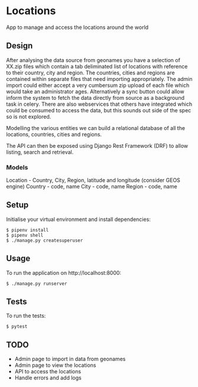 # Locations
App to manage and access the locations around the world

## Design
After analysing the data source from geonames you have a selection of XX.zip files which contain a tab deliminated list of locations with reference to their country, city and region. The countries, cities and regions are contained within separate files that need importing appropriately. The admin import could either accept a very cumbersum zip upload of each file which would take an administrator ages. Alternatively a sync button could allow inform the system to fetch the data directly from source as a background task in celery. There are also webservices that others have integrated which could be consumed to access the data, but this sounds out side of the spec so is not explored.

Modelling the various entities we can build a relational database of all the locations, countries, cities and regions.

The API can then be exposed using Django Rest Framework (DRF) to allow listing, search and retrieval.

### Models
Location - Country, City, Region, latitude and longitude (consider GEOS engine)
Country - code, name
City - code, name
Region - code, name

## Setup
Initialise your virtual environment and install dependencies:
```
$ pipenv install
$ pipenv shell
$ ./manage.py createsuperuser
```

## Usage
To run the application on http://localhost:8000:
```
$ ./manage.py runserver
```

## Tests
To run the tests:
```
$ pytest
```

## TODO
- Admin page to import in data from geonames
- Admin page to view the locations
- API to access the locations
- Handle errors and add logs
